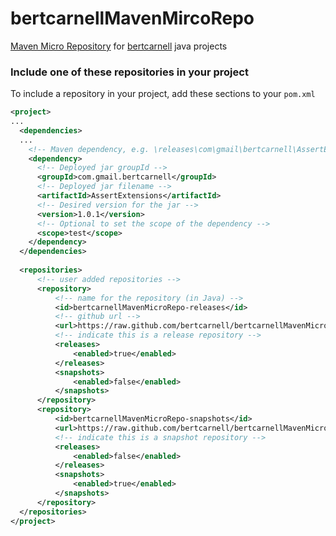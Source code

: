 bertcarnellMavenMircoRepo
=========================

[Maven Micro Repository](http://maven.apache.org/) for [bertcarnell](https://github.com/bertcarnell) java projects

### Include one of these repositories in your project


To include a repository in your project, add these sections to your <code>pom.xml</code>

``` xml
<project>
...
  <dependencies>
  ...
    <!-- Maven dependency, e.g. \releases\com\gmail\bertcarnell\AssertExtensions\1.0.1\AssertExtensions-1.0.1.jar -->
    <dependency>
      <!-- Deployed jar groupId -->
      <groupId>com.gmail.bertcarnell</groupId>
      <!-- Deployed jar filename -->
      <artifactId>AssertExtensions</artifactId>
      <!-- Desired version for the jar -->
      <version>1.0.1</version>
      <!-- Optional to set the scope of the dependency -->
      <scope>test</scope>
    </dependency>
  </dependencies>
  
  <repositories>
      <!-- user added repositories -->
      <repository>
          <!-- name for the repository (in Java) -->
          <id>bertcarnellMavenMicroRepo-releases</id>
          <!-- github url -->
          <url>https://raw.github.com/bertcarnell/bertcarnellMavenMicroRepo/master/releases</url>
          <!-- indicate this is a release repository -->
          <releases>
              <enabled>true</enabled>
          </releases>
          <snapshots>
              <enabled>false</enabled>
          </snapshots>
      </repository>
      <repository>
          <id>bertcarnellMavenMicroRepo-snapshots</id>
          <url>https://raw.github.com/bertcarnell/bertcarnellMavenMicroRepo/master/snapshots</url>
          <!-- indicate this is a snapshot repository -->
          <releases>
              <enabled>false</enabled>
          </releases>
          <snapshots>
              <enabled>true</enabled>
          </snapshots>
      </repository>
  </repositories>
</project>

```
